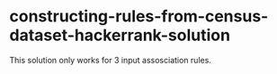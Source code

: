 # constructing-rules-from-census-dataset-hackerrank-solution

This solution only works for 3 input assosciation rules.
